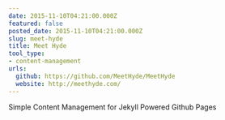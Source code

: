 ```yaml
---
date: 2015-11-10T04:21:00.000Z
featured: false
posted_date: 2015-11-10T04:21:00.000Z
slug: meet-hyde
title: Meet Hyde
tool_type:
- content-management
urls:
  github: https://github.com/MeetHyde/MeetHyde
  website: http://meethyde.com/
---
```


Simple Content Management for Jekyll Powered Github Pages




